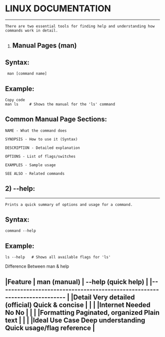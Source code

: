 
# LINUX DOCUMENTATION
  -------------------

    There are two essential tools for finding help and understanding how commands work in detail.

1) Manual Pages (man)
   -----------------   
   

  Syntax:
  -------
     man [command name]
Example:
--------
    Copy code
    man ls     # Shows the manual for the 'ls' command
    
Common Manual Page Sections:
----------------------------

    NAME - What the command does
    
    SYNOPSIS - How to use it (Syntax)
    
    DESCRIPTION - Detailed explanation
    
    OPTIONS - List of flags/switches
    
    EXAMPLES - Sample usage
    
    SEE ALSO - Related commands

 ## 2) --help:
-------------

    Prints a quick summary of options and usage for a command.

Syntax:
-------

    command --help
    
Example:
-------

    ls --help   # Shows all available flags for 'ls'

Difference Between man & help

|Feature	          | man (manual)	             | --help (quick help)      |
|-------------------------------------------------------------------------  |
|Detail	             Very detailed (official)	    Quick & concise           |
|                                                                           |
|Internet Needed	    No	                        No                          |
|                                                                           |
|Formatting	         Paginated,                  organized	Plain text      |
|                                                                           |
|Ideal Use Case	     Deep understanding	        Quick usage/flag reference  |
----------------------------------------------------------------------------
